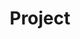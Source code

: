 ---
layout: project
title: "Project"
description: ""
header-img: "img/home-bg.jpg"
category: project
---